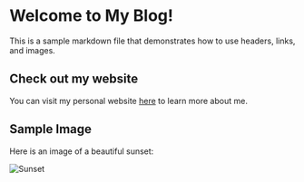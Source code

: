 # Welcome to My Blog!

This is a sample markdown file that demonstrates how to use headers, links, and images.

## Check out my website

You can visit my personal website [here](https://www.example.com) to learn more about me.

## Sample Image

Here is an image of a beautiful sunset:

![Sunset](https://www.example.com/sunset.jpg)
